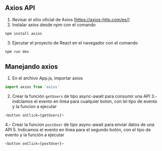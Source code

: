 ## Axios API
1. Revisar el sitio oficial de Axios [https://axios-http.com/es/]
2. Instalar axios desde npm con el comando 
```sh
npm install axios
```
3. Ejecutar el proyecto de React en el navegador con el comando
```sh
npm run dev
```

## Manejando axios
1. En el archivo App.js, importar axios
```javascript
import axios from 'axios'
```
2. Crear la función `getUsers` de tipo async-await para consumir una API
3.-indciamos el evento en linea para cualquier boton, con lel tipo de evento y la funcion a ejecutar
```javascript
<button onClick={getUsers}>
```
4.- Crear la funcion `postUser` de tipo async-await para enviar datos de una API
5. Indicamos el evento en línea para el segundo botón, con el tipo de evento y la función a ejecutar 
```javascript
<button onClick={postUser}>
```